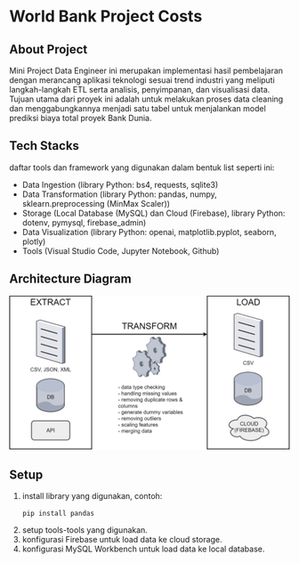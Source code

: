 # World Bank Project Costs

## About Project
Mini Project Data Engineer ini merupakan implementasi hasil pembelajaran dengan merancang aplikasi teknologi sesuai trend industri yang meliputi langkah-langkah ETL serta analisis, penyimpanan, dan visualisasi data. Tujuan utama dari proyek ini adalah untuk melakukan proses data cleaning dan menggabungkannya menjadi satu tabel untuk menjalankan model prediksi biaya total proyek Bank Dunia.

## Tech Stacks
daftar tools dan framework yang digunakan dalam bentuk list seperti ini:
- Data Ingestion (library Python: bs4, requests, sqlite3)
- Data Transformation (library Python: pandas, numpy, sklearn.preprocessing (MinMax Scaler))
- Storage (Local Database (MySQL) dan Cloud (Firebase), library Python: dotenv, pymysql, firebase_admin)
- Data Visualization (library Python: openai, matplotlib.pyplot, seaborn, plotly)
- Tools (Visual Studio Code, Jupyter Notebook, Github)

## Architecture Diagram
![alt text](https://github.com/arumkinanthi/nimas-sekararum-kinanthi_mini-project_de/blob/main/etl-architecture.png)

## Setup 
1. install library yang digunakan, contoh:
   ```
   pip install pandas
   ```
2. setup tools-tools yang digunakan.
3. konfigurasi Firebase untuk load data ke cloud storage.
4. konfigurasi MySQL Workbench untuk load data ke local database.